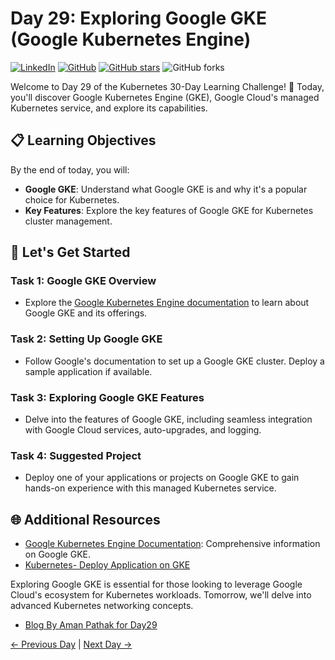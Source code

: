 # Day 29: Exploring Google GKE (Google Kubernetes Engine)
[![LinkedIn](https://img.shields.io/badge/Connect%20with%20me%20on-LinkedIn-blue.svg)](https://www.linkedin.com/in/aman-devops/)
[![GitHub](https://img.shields.io/github/stars/AmanPathak-DevOps.svg?style=social)](https://github.com/AmanPathak-DevOps)
[![GitHub stars](https://img.shields.io/github/stars/AmanPathak-DevOps/30DaysOfKubernetes)](https://github.com/AmanPathak-DevOps/30DaysOfKubernetes/stargazers)
![GitHub forks](https://img.shields.io/github/forks/AmanPathak-DevOps/30DaysOfKubernetes)

Welcome to Day 29 of the Kubernetes 30-Day Learning Challenge! 🚀 Today, you'll discover Google Kubernetes Engine (GKE), Google Cloud's managed Kubernetes service, and explore its capabilities.

## 📋 Learning Objectives

By the end of today, you will:
- **Google GKE**: Understand what Google GKE is and why it's a popular choice for Kubernetes.
- **Key Features**: Explore the key features of Google GKE for Kubernetes cluster management.

## 🚀 Let's Get Started

### Task 1: Google GKE Overview
- Explore the [Google Kubernetes Engine documentation](https://cloud.google.com/kubernetes-engine) to learn about Google GKE and its offerings.

### Task 2: Setting Up Google GKE
- Follow Google's documentation to set up a Google GKE cluster. Deploy a sample application if available.

### Task 3: Exploring Google GKE Features
- Delve into the features of Google GKE, including seamless integration with Google Cloud services, auto-upgrades, and logging.

### Task 4: Suggested Project
- Deploy one of your applications or projects on Google GKE to gain hands-on experience with this managed Kubernetes service.

## 🌐 Additional Resources

- [Google Kubernetes Engine Documentation](https://cloud.google.com/kubernetes-engine/docs): Comprehensive information on Google GKE.
- [Kubernetes- Deploy Application on GKE](https://youtu.be/jW_-KZCjsm0?si=o2Zvk6SmdAwk0ak6)

Exploring Google GKE is essential for those looking to leverage Google Cloud's ecosystem for Kubernetes workloads. Tomorrow, we'll delve into advanced Kubernetes networking concepts.

- [Blog By Aman Pathak for Day29](https://medium.com/devops-dev/day-29-google-kubernetes-engine-gke-b65dec4fe504)

[← Previous Day](../Day28/README.md) | [Next Day →](../Day30/README.md)